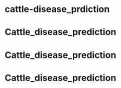 # cattle-disease_prdiction
# Cattle_disease_prediction
# Cattle_disease_prediction
# Cattle_disease_prediction
